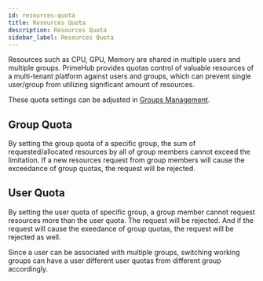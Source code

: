 ```yaml
---
id: resources-quota
title: Resources Quota
description: Resources Quota
sidebar_label: Resources Quota
---
```


Resources such as CPU, GPU, Memory are shared in multiple users and multiple groups. PrimeHub provides quotas control of valuable resources of a multi-tenant platform against users and groups, which can prevent single user/group from utilizing significant amount of resources. 

These quota settings can be adjusted in [Groups Management](guide_manual/admin-group#user-quota).


## Group Quota

By setting the group quota of a specific group, the sum of requested/allocated resources by all of group members cannot exceed the limitation. If a new resources request from group members will cause the exceedance of group quotas, the request will be rejected.

## User Quota

By setting the user quota of specific group, a group member cannot request resources more than the user quota. The request will be rejected. And if the request will cause the exeedance of group quotas, the request will be rejected as well.

Since a user can be associated with multiple groups, switching working groups can have a user different user quotas from different group accordingly.

